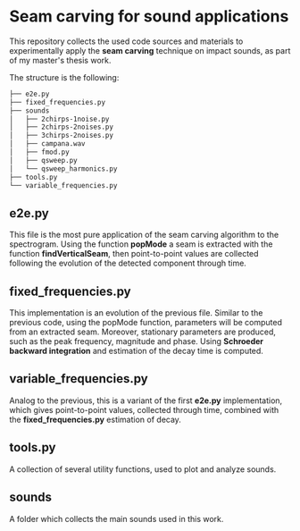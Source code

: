 # Seam carving for sound applications

This repository collects the used code sources and materials to experimentally apply the **seam carving** technique on impact sounds, as part of my master's thesis work.

The structure is the following:

```bash
├── e2e.py
├── fixed_frequencies.py
├── sounds
│   ├── 2chirps-1noise.py
│   ├── 2chirps-2noises.py
│   ├── 3chirps-2noises.py
│   ├── campana.wav
│   ├── fmod.py
│   ├── qsweep.py
│   └── qsweep_harmonics.py
├── tools.py
└── variable_frequencies.py
```

## e2e.py

This file is the most pure application of the seam carving algorithm to the spectrogram. Using the function **popMode** a seam is extracted with the function **findVerticalSeam**, then point-to-point values are collected following the evolution of the detected component through time.

## fixed_frequencies.py

This implementation is an evolution of the previous file. Similar to the previous code, using the popMode function, parameters will be computed from an extracted seam. Moreover, stationary parameters are produced, such as the peak frequency, magnitude and phase. Using **Schroeder backward integration** and estimation of the decay time is computed. 

## variable_frequencies.py

Analog to the previous, this is a variant of the first **e2e.py** implementation, which gives point-to-point values, collected through time, combined with the **fixed_frequencies.py** estimation of decay.

## tools.py

A collection of several utility functions, used to plot and analyze sounds.

## sounds

A folder which collects the main sounds used in this work.

